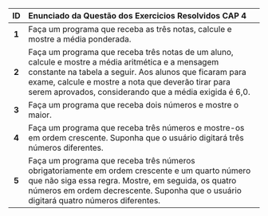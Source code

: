 | ID | Enunciado da Questão dos Exercicios Resolvidos CAP 4   |
| :---: | :--- |
| **1** |  Faça um programa que receba as três notas, calcule e mostre a média ponderada. |
| **2** |  Faça um programa que receba três notas de um aluno, calcule e mostre a média aritmética e a mensagem constante na tabela a seguir. Aos alunos que ficaram para exame, calcule e mostre a nota que deverão tirar para serem aprovados, considerando que a média exigida é 6,0. |
| **3** |  Faça um programa que receba dois números e mostre o maior. |
| **4** | Faça um programa que receba três números e mostre-os em ordem crescente. Suponha que o usuário digitará três números diferentes. |
| **5** |  Faça um programa que receba três números obrigatoriamente em ordem crescente e um quarto número que não siga essa regra. Mostre, em seguida, os quatro números em ordem decrescente. Suponha que o usuário digitará quatro números diferentes. |
